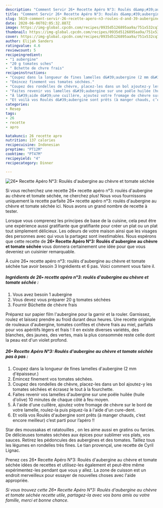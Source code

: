 ```yaml
---
description: "Comment Servir 26• Recette Apéro N°3: Roulés d&amp;#39;aubergine au chèvre et tomate séchée"
title: "Comment Servir 26• Recette Apéro N°3: Roulés d&amp;#39;aubergine au chèvre et tomate séchée"
slug: 5619-comment-servir-26-recette-apero-n3-roules-d-and-39-aubergine-au-chevre-et-tomate-sechee
date: 2020-06-06T02:05:32.887Z
image: https://img-global.cpcdn.com/recipes/0935d5126895aa9a/751x532cq70/26•-recette-apero-n3-roules-daubergine-au-chevre-et-tomate-sechee-photo-principale-de-la-recette.jpg
thumbnail: https://img-global.cpcdn.com/recipes/0935d5126895aa9a/751x532cq70/26•-recette-apero-n3-roules-daubergine-au-chevre-et-tomate-sechee-photo-principale-de-la-recette.jpg
cover: https://img-global.cpcdn.com/recipes/0935d5126895aa9a/751x532cq70/26•-recette-apero-n3-roules-daubergine-au-chevre-et-tomate-sechee-photo-principale-de-la-recette.jpg
author: Elijah Sanders
ratingvalue: 4.6
reviewcount: 5
recipeingredient:
- "1 aubergine"
- "20 g tomates sches"
- " Bchette de chvre frais"
recipeinstructions:
- "Coupez dans la longueur de fines lamelles d&#39;aubergine (2 mm d&#39;épaisseur.)"
- "Émincez finement vos tomates séchées."
- "Coupez des rondelles de chèvre, placez-les dans un bol ajoutez-y les tomates séchées et écrasez le tout à la fourchette."
- "Faites revenir vos lamelles d&#39;aubergine sur une poêle huilée (huile d&#39;olive) 10 minutes de chaque côté à feu moyen."
- "À l&#39;aide d&#39;une cuillère, ajoutez votre fromage de chèvre sur le bord de votre lamelle, roulez-la puis piquez-la à l&#39;aide d&#39;un cure-dent."
- "Et voilà vos Roulés d&#39;aubergine sont prêts (à manger chauds, c’est encore meilleur) c’est parti pour l’apéro !!"
categories:
- Resep
tags:
- 26
- recette
- apro

katakunci: 26 recette apro 
nutrition: 137 calories
recipecuisine: Indonesian
preptime: "PT12M"
cooktime: "PT47M"
recipeyield: "4"
recipecategory: Dinner

---
```



![26• Recette Apéro N°3: Roulés d&#39;aubergine au chèvre et tomate séchée](https://img-global.cpcdn.com/recipes/0935d5126895aa9a/751x532cq70/26•-recette-apero-n3-roules-daubergine-au-chevre-et-tomate-sechee-photo-principale-de-la-recette.jpg)

Si vous recherchez une recette 26• recette apéro n°3: roulés d&#39;aubergine au chèvre et tomate séchée, ne cherchez plus! Nous vous fournissons uniquement la recette parfaite 26• recette apéro n°3: roulés d&#39;aubergine au chèvre et tomate séchée ici. Nous avons un grand nombre de recette à tester.

Lorsque vous comprenez les principes de base de la cuisine, cela peut être une expérience aussi gratifiante que gratifiante pour créer un plat ou un plat tout simplement délicieux. Les odeurs de votre maison ainsi que les visages des personnes avec qui vous la partagez sont inestimables. Nous espérons que cette recette de <strong> 26• Recette Apéro N°3: Roulés d&#39;aubergine au chèvre et tomate séchée </strong> vous donnera certainement une idée pour que vous deveniez un cuisinier remarquable.

<!--inarticleads1-->

À cuire 26• recette apéro n°3: roulés d&#39;aubergine au chèvre et tomate séchée tue avoir besoin 3 Ingrédients et 6 pas. Voici comment vous faire il.

##### Ingrédients de 26• recette apéro n°3: roulés d&#39;aubergine au chèvre et tomate séchée :

1. Vous avez besoin 1 aubergine
1. Vous devez vous préparer 20 g tomates séchées
1. Fournir  Bûchette de chèvre frais


Préparez sur papier film l&#39;aubergine pour la garnir et la rouler. Garnissez, roulez et laissez prendre au froid durant deux heures. Une recette originale de rouleaux d&#39;aubergine, tomates confites et chèvre frais au miel, parfaits pour vos apéritifs légers et frais ! Il en existe diverses variétés, des blanches, des jaunes, des vertes, mais la plus consommée reste celle dont la peau est d&#39;un violet profond. 

<!--inarticleads2-->

##### 26• Recette Apéro N°3: Roulés d&#39;aubergine au chèvre et tomate séchée pas à pas :

1. Coupez dans la longueur de fines lamelles d&#39;aubergine (2 mm d&#39;épaisseur.)
1. Émincez finement vos tomates séchées.
1. Coupez des rondelles de chèvre, placez-les dans un bol ajoutez-y les tomates séchées et écrasez le tout à la fourchette.
1. Faites revenir vos lamelles d&#39;aubergine sur une poêle huilée (huile d&#39;olive) 10 minutes de chaque côté à feu moyen.
1. À l&#39;aide d&#39;une cuillère, ajoutez votre fromage de chèvre sur le bord de votre lamelle, roulez-la puis piquez-la à l&#39;aide d&#39;un cure-dent.
1. Et voilà vos Roulés d&#39;aubergine sont prêts (à manger chauds, c’est encore meilleur) c’est parti pour l’apéro !!


Star des moussakas et ratatouilles , on les aime aussi en gratins ou farcies. De délicieuses tomates séchées aux épices pour sublimer vos plats, vos sauces. Retirez les pédoncules des aubergines et des tomates. Taillez tous les légumes en rondelles très fines. Le tian provençal, une recette de Cyril Lignac. 

<!--inarticleads1-->

<p>
Prenez ces 26• Recette Apéro N°3: Roulés d&#39;aubergine au chèvre et tomate séchée idées de recettes et utilisez-les également et peut-être même expérimentez-les pendant que vous y allez. La zone de cuisson est un endroit merveilleux pour essayer de nouvelles choses avec l'aide appropriée.
</p>

<p>
<i>Si vous trouvez cette 26• Recette Apéro N°3: Roulés d&#39;aubergine au chèvre et tomate séchée recette utile, partagez-la avec vos bons amis ou votre famille, merci et bonne chance.</i>
</p>
